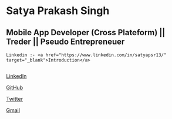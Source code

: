 # Satya Prakash Singh

## Mobile App Developer (Cross Plateform) || Treder || Pseudo Entrepreneuer

```
Linkedin :- <a href="https://www.linkedin.com/in/satyapsr13/" target="_blank">Introduction</a>
 
```

<a href="https://www.linkedin.com/in/satyapsr13/" target="_blank">LinkedIn</a>

<a href="https://www.github.com/satyapsr13/" target="_blank">GitHub</a>

<a href="https://www.twitter.com/satyapsr/" target="_blank">Twitter</a>

<a href="satyapsr13@gmail.com" target="_blank">Gmail</a>
